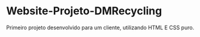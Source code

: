 # Website-Projeto-DMRecycling
 Primeiro projeto desenvolvido para um cliente, utilizando HTML E CSS puro.

